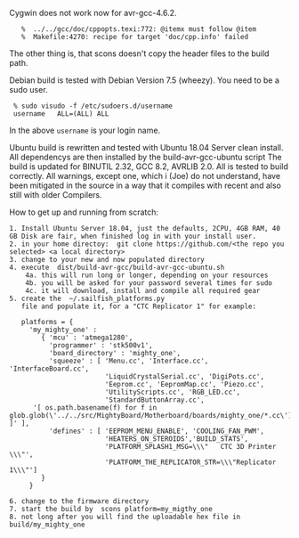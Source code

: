 Cygwin does not work now for avr-gcc-4.6.2.

	   %  ../../gcc/doc/cppopts.texi:772: @itemx must follow @item
	   %  Makefile:4270: recipe for target 'doc/cpp.info' failed

The other thing is, that scons doesn't copy the header files to the build path.

Debian build is tested with Debian Version 7.5 (wheezy). You need to be a
sudo user.

	 % sudo visudo -f /etc/sudoers.d/username
	 username	ALL=(ALL) ALL

In the above `username` is your login name.

Ubuntu build is rewritten and tested with Ubuntu 18.04 Server clean install. All dependencys are then installed by the build-avr-gcc-ubuntu script
The build is updated for BINUTIL 2.32, GCC 8.2, AVRLIB 2.0. All is tested to build correctly.
All warnings, except one, which i (Joe) do not understand, have been mitigated in the source in a way that it compiles with recent and also still with older Compilers.

How to get up and running from scratch:

    1. Install Ubuntu Server 18.04, just the defaults, 2CPU, 4GB RAM, 40 GB Disk are fair, when finished log in with your install user.
    2. in your home directoy:  git clone https://github.com/<the repo you selected> <a local directory>
    3. change to your new and now populated directory
    4. execute  dist/build-avr-gcc/build-avr-gcc-ubuntu.sh
        4a. this will run long or longer, depending on your resources
        4b. you will be asked for your password several times for sudo
        4c. it will download, install and compile all required gear
    5. create the  ~/.sailfish_platforms.py
       file and populate it, for a "CTC Replicator 1" for example:

       platforms = {
         'my_mighty_one' :
            { 'mcu' : 'atmega1280',
              'programmer' : 'stk500v1',
              'board_directory' : 'mighty_one',
              'squeeze' : [ 'Menu.cc', 'Interface.cc', 'InterfaceBoard.cc',
                            'LiquidCrystalSerial.cc', 'DigiPots.cc',
                            'Eeprom.cc', 'EepromMap.cc', 'Piezo.cc',
                            'UtilityScripts.cc', 'RGB_LED.cc',
                            'StandardButtonArray.cc',
          '[ os.path.basename(f) for f in glob.glob(\'../../src/MightyBoard/Motherboard/boards/mighty_one/*.cc\') ]' ],
              'defines' : [ 'EEPROM_MENU_ENABLE', 'COOLING_FAN_PWM',
                            'HEATERS_ON_STEROIDS','BUILD_STATS',
                            'PLATFORM_SPLASH1_MSG=\\\"   CTC 3D Printer   \\\"',
                            'PLATFORM_THE_REPLICATOR_STR=\\\"Replicator 1\\\"']
            }
         }

    6. change to the firmware directory
    7. start the build by  scons platform=my_migthy_one
    8. not long after you will find the uploadable hex file in  build/my_mighty_one

